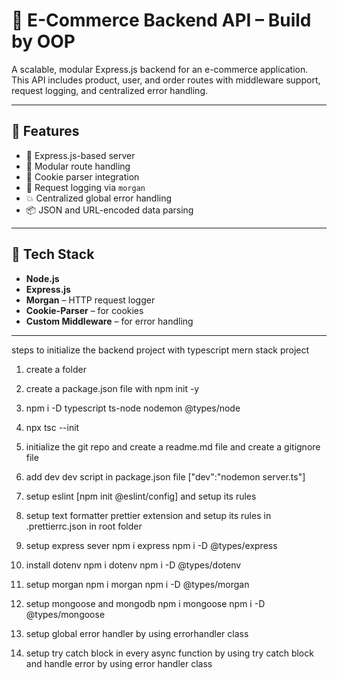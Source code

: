 # 🛒 E-Commerce Backend API – Build by OOP

A scalable, modular Express.js backend for an e-commerce application. This API includes product, user, and order routes with middleware support, request logging, and centralized error handling.

---

## 📌 Features

- 🚀 Express.js-based server
- 🧾 Modular route handling
- 🔐 Cookie parser integration
- 📄 Request logging via `morgan`
- 💥 Centralized global error handling
- 📦 JSON and URL-encoded data parsing

---

## 🧰 Tech Stack

- **Node.js**
- **Express.js**
- **Morgan** – HTTP request logger
- **Cookie-Parser** – for cookies
- **Custom Middleware** – for error handling

---






steps to initialize the backend project with typescript mern stack project
1. create a folder
2. create a package.json file with npm init -y
3. npm i -D typescript ts-node nodemon @types/node
4. npx tsc --init
5. initialize the git repo and create a readme.md file and create a gitignore file
6. add dev dev script in package.json file ["dev":"nodemon server.ts"]
7. setup eslint [npm init @eslint/config] and setup its rules
8. setup text formatter prettier extension and setup its rules in .prettierrc.json in root folder

9. setup express sever
    npm i express
    npm i -D @types/express

10. install dotenv
    npm i dotenv
    npm i -D @types/dotenv

11. setup morgan
    npm i morgan
    npm i -D @types/morgan

12. setup mongoose and mongodb
    npm i mongoose
    npm i -D @types/mongoose

13. setup global error handler
    by using errorhandler class

14. setup try catch block in every async function
    by using try catch block 
    and handle error by using error handler class


